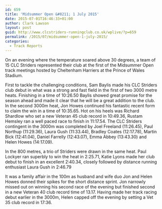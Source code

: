```yaml
---
id: 659
title: 'Midsummer Open &#8211; 1 July 2015'
date: 2015-07-01T16:46:33+01:00
author: Clark Lawson
layout: post
guid: http://www.clcstriders-runningclub.co.uk/wplive/?p=659
permalink: /2015/07/midsummer-open-1-july-2015/
categories:
  - Track Reports
---
```

On an evening where the temperature soared above 30 degrees, a team of 15 CLC Striders represented their club at the first of the Midsummer Open track meetings hosted by Cheltenham Harriers at the Prince of Wales Stadium.<!--more-->

First to tackle the challenging conditions, Sam Baylis made his CLC Striders club debut in what was a strong and fast field in the first of two 3000 metre heats. Finishing in a time of 10:26.50 Baylis showed great promise for the season ahead and made it clear that he will be a great addition to the club. In the second 3000m heat, Jon Howes continued his fantastic recent form to claim the win in a time of 10:35.65. Hot on his heels was Richard Shardlow who set a new Veteran 45 club record in 10:49.36, Rustam Hemsley ran a well paced race to finish in 11:17.54. The CLC Striders contingent in the 3000m was completed by Joel Freeland (11:26.45), Paul Northup (11:29.36), Laura Gush (11:33.44), Bradley Coates (12:17.78), Martin Bick (12:41.04), Daniel Farrelly (12:43.07), Emma Abbey (13:43.30) and Helen Howes (14:17.09).

In the 800 metres, a trio of Striders were drawn in the same heat. Paul Lockyer ran superbly to win the heat in 2:25.71, Katie Lyons made her club debut to finish in an excellent 2:40.34, closely followed by distance running enthusiast Laura Gush in 2:46.79

It was a family affair in the 100m as husband and wife duo Jon and Helen Howes donned their spikes for the short distance sprint. Jon narrowly missed out on winning his second race of the evening but finished second in a new Veteran 40 club record time of 13.17. Having made her track racing debut earlier in the 3000m, Helen capped off the evening by setting a Vet 35 club record in 17:36.